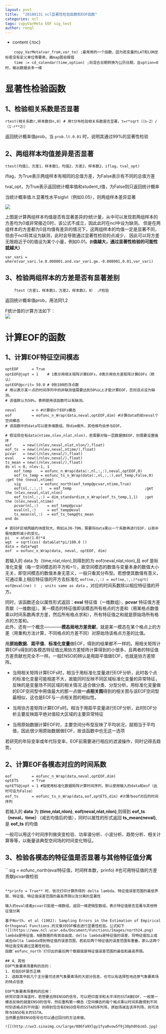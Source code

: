 ```yaml
---
layout: post
title:  "20180131 ncl显著性检验函数和EOF函数"
categories: ncl
tags: copyVarMeta EOF sig_test
author: renql
---
```


* content
{:toc}

```
    copy_VarMeta(var_from,var_to) ;最常用的一个函数，因为若变量的LAT和LON坐标若没有定义单位等要素，画map图会报错
    time := cd_calendar(time,option) ;将混合日期转换为公历日期，且option=0时，输出数据会多一维
```

# 显著性检验函数 #




## 1、检验相关系数是否显著 ##
```
rtest(相关系数r,样本数目n,0) # 用t分布检验相关系数是否显著，t=r*sqrt（（n-2）/（1-r**2））
```
返回统计概率值prob，当 `prob.lt.0.01` 时，说明其通过99%的显著性检验

## 2、两组样本均值差异是否显著 ##
```
ttest(均值1，方差1，样本数1，均值2，方差2，样本数2，iflag，tval_opt)
```
iflag，为True表示两组样本有相同的总值方差，为False表示有不同的总值方差

tval_opt，为True表示返回统计概率值和student_t值，为False则只返回统计概率

当统计概率值.lt.显著性水平siglvl（例如0.05），则两组样本差异显著

![](http://wx1.sinaimg.cn/large/006fa9Xlgy1fw10imblrbj30uy09kmzi.jpg)

上图是计算两组样本均值是否有显著差异的t统计量，从中可以发现若两组样本的方差均为0或非常接近0时，该公式不成立，因此此时在ncl中设为缺测。
但是在两组样本的方差都为0且均值有差异的情况下，这两组样本的均值一定是显著不同，但由于ncl将其设为缺测，此时会导致通过显著性检验的点减少，
因此可以将方差无限趋近于0的值设为某个小量，例如0.01。**(t值越大，通过显著性检验的可能性就越大）**    

```
var_vari = where(var_vari.le.0.000001.and.var_vari.ge.-0.000001,0.01,var_vari)
```

## 3、检验两组样本的方差是否有显著差别  ##
```
    ftest（方差1，样本数1，方差2，样本数2，0） ;F检验
```
返回统计概率值prob，用法同1,2
 
F统计值的计算方法如下：    
![](http://wx3.sinaimg.cn/large/006fa9Xlgy1fw1182m1p5j30sz0gvthh.jpg)


# 计算EOF的函数 #
## 1、计算EOF特征空间模态 ##
```
optEOF 		= True
optEOF@jopt = 1    # 1表示用相关矩阵计算EOFs，0表示用协方差矩阵计算EOFs（默认）
optEOF@pcrit= 50.0 # 0到100的浮点数
# 用以表示某一点的时间序列中的非缺测值需要达到50%以上才能计算EOF，否则该点设为缺测。
# 该值默认为50%。表明使用该函数可以有缺测。

neval		= n #计算前n个EOFs模态
eof	        = eofunc_n_Wrap(data,neval,optEOF,dim) #计算data的前neval个空间模态
# 该函数中的data可以是多维数组，除dim维外，其他维均会参与EOF。

# 假设现在有data(ntime,nlev,nlat,nlon)，若需要对每一层数据做EOF，则需要设置循环
eof     = new((/nlev,neval,nlat,nlon/),float)
eof_ts  = new((/nlev,neval,ntime/),float)
pcvar   = new((/nlev,neval/),float)
eval    = new((/nlev,neval/),float)
ts_mean = new((/nlev,neval/),float)
do nl = 0, nlev-1, 1
    eof_temp	= eofunc_n_Wrap(data(:,nl,:,:),neval,optEOF,0)
    eof_ts_temp = eofunc_ts_n_Wrap(data(:,nl,:,:),eof_temp,False,0) ;get the (neval,ntime)
    sig         = eofunc_north(eof_temp@pcvar,ntime,True)
    eof(nl,:,:,:)   = eof_temp                                 ;get the (nlev,neval,nlat,nlon) 
    eof_ts(nl,:,:) = dim_standardize_n_Wrap(eof_ts_temp,1,1)   ;get the (nlev,neval,ntime)
    pcvar(nl,:)    = eof_temp@pcvar
    eval(nl,:)     = eof_temp@eval
    ts_mean(nl,:)  = eof_ts_temp@ts_mean
end do

# 若EOF区域跨越的纬度较大，例如从30-70N，需要将data乘以一个系数再进行EOF，以弥补极地面积减小的变化。
pi   = atan(1.0)*4
wgt  = sqrt(cos( data&lat*pi/180.0 ))
data = data*wgt
eof	 = eofunc_n_Wrap(data, neval, optEOF, dim)
```
若输入的 data 为（time,nlat,nlon),则得到的为 eof(neval,nlat,nlon),且 eof 是标准化变量（每一空间模态的平方和=1），故空间模态的数值与变量本身的数值大小无关，即空间模态的数值本身无意义，一般只看其分布型。若想使其数值有意义，可通过乘上相应特征值的开方去标准化 `eof(ne,:,:) = eof(ne,:,:)*sqrt( eof@eval(ne) )  ; units same as data` ，对应的时间系数除以相应特征值的开方。

同时，该函数还会以属性形式返回：**eval** 特征值（一维数组），**pcvar** 特征值方差贡献（一维数组）。某一模态的特征值即该模态所有格点的方差和（用某格点数值乘以时间系数再求方差，然后所有格点求和），所有特征值之和就是原始场所有格点的方差和。   
此外，还有一个概念————**模态局地方差贡献**，就是某一模态在某个格点上的方差（用重构方法计算，不同格点的方差不同）对原始场该格点方差的比值。

用**原始数据**、**距平值**、**标准化变量**做EOF，得到的结果都不一样的。用相关矩阵计算EOFs得到的各模态特征值比用协方差矩阵计算得到的小很多，且两者的特征值方差贡献也完全不一样。一般ENSO的辨认是用距平值做EOF，也就是协方差矩阵。

- 当用相关矩阵计算EOFs时，相当于用标准化变量进行EOF分析，此时各个点的标准化变量可能相差不大，故能同时反映不同区域标准化变量的异常特征，反映的是变量场不同区域的相关情况.适合做分类、分型分析。用标准化变量做的EOF空间型中用值最大的那一点做**一点相关图**得到的相关图与该EOF空间型最相似，这也是EOF与一点相关图的相似性。

- 当用协方差矩阵计算EOFs时。相当于用距平变量进行EOF分析，此时EOF分析主要反映距平绝对值较大区域的主要异常特征  

- 当用原始数据计算EOF时，主要空间分布型反映了平均状况，就相当于平均值，因此很少用原始数据做EOF，故该函数中也无这一选项

若研究的年际变率或年代际变率，EOF前需要进行相应的滤波操作，同时记得去趋势。

## 2、计算EOF各模态对应的时间系数 ##
```
eof			= eofunc_n_Wrap(data,neval,optEOF,dim)
optETS		= True
optETS@jopt = 1 #指使用标准化数据矩阵计算时间序列，默认使用输入的data和eof（此时可设为False）
eof_ts		= eofunc_ts_n_Wrap(data,eof,optETS,dim) #计算与eof对应的时间序列
```
若输入的 **data** 为 **(time,nlat,nlon)**, **eof(neval,nlat,nlon)**,则得到 **eof_ts（neval，time）** (减去均值后的值），同时以属性的形式返回 **ts_mean(neval)**,是 **eof_ts** 的均值

一般可以用这个时间序列做突变检验、功率谱分析、小波分析、趋势分析、相关计算等等，以衡量该典型空间场的时间变化特征。

## 3、检验各模态的特征值是否显著与其他特征值分离 ##
``
sig		= eofunc_north(eval特征值，时间样本数，prinfo) #也可用特征值的方差贡献pcvar做检验
```

**prinfo = True** 时，依次打印计算所得的 delta lambda、特征值误差范围的最低界限、特征值、特征值误差范围的最高界限以及分离的显著性

输入的eval或者pcvar只能是一维数组，返回一维逻辑型数组，表示特征值是否显著与其他特征值分离

基于North. et al (1982): Sampling Errors in the Estimation of Empirical Orthogonal Functions.的文章对EOF模态进行显著性检验。公式如下
![](https://www.ncl.ucar.edu/Document/Functions/Images/north24.png)
lambda是特征值，N是数据的有效自由度，delta lambda是特征值的误差，将特征值加上或减去delta lambda得到特征值的误差范围，若前后两个特征值的误差范围有重叠，那么这两个特征值没有通过显著性检验。  
函数`eofunc_north`打印出的最后两个数据就是特征值误差范围的最低和最高界限。

## 4、其他
EOF气象要素场重构的目的：  
1. 检验EOF是否正确  
2. 选取其中前几个主分量可还原气象要素场的大部分信息，也可以有选择性地还原气象要素场的特点信息

EOF气象要素场重构的应用：  
研究印度洋海温时，若想要去除ENSO的信号，可以把印度洋和太平洋的SSTA做EOF，一般第一模态反映的就是ENSO的信号，然后重构第一模态（空间模态的每个格点乘以时间系数得到不同时刻该格点的不同值）则得到包含有ENSO信号的SSTA的序列场，原始场减去该序列场，则可消除与ENSO有关的SSTA。   
当然要去除ENSO信号也可以通过回归的方法来做。

![](http://wx3.sinaimg.cn/large/006fa9Xlgy1fya0vow5f9j30ph0hbzm5.jpg)
